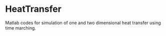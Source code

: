 # HeatTransfer
Matlab codes for simulation of one and two dimensional heat transfer using time marching.
